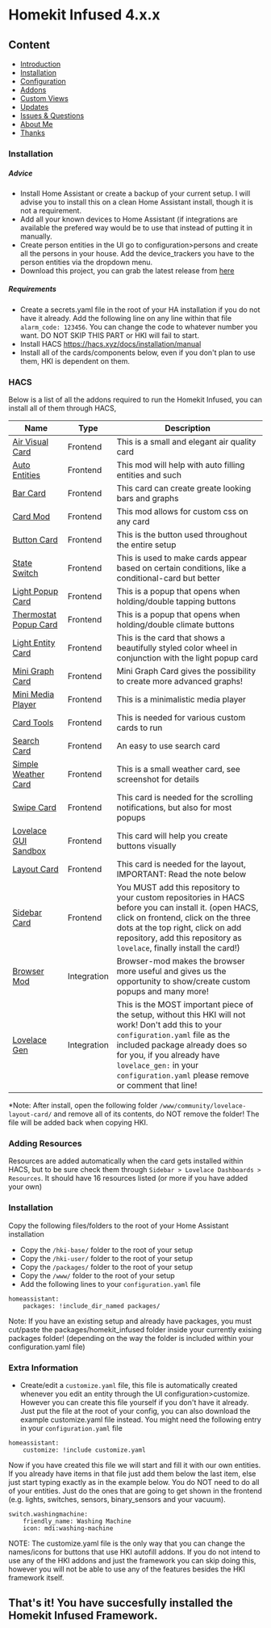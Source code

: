 # Homekit Infused 4.x.x

## Content
- [Introduction](index.md)
- [Installation](installation.md)
- [Configuration](configuration.md)
- [Addons](addons.md)
- [Custom Views](custom_views.md)
- [Updates](updates.md)
- [Issues & Questions](issues.md)
- [About Me](about.md)
- [Thanks](thanks.md)

### Installation
##### Advice
- Install Home Assistant or create a backup of your current setup. I will advise you to install this on a clean Home Assistant install, though it is not a requirement.
- Add all your known devices to Home Assistant (if integrations are available the prefered way would be to use that instead of putting it in manually.
- Create person entities in the UI go to configuration>persons and create all the persons in your house. Add the device_trackers you have to the person entities via the dropdown menu.
- Download this project, you can grab the latest release from [here](https://github.com/jimz011/homekit-infused/releases)

##### Requirements
- Create a secrets.yaml file in the root of your HA installation if you do not have it already. Add the following line on any line within that file `alarm_code: 123456`. You can change the code to whatever number you want. DO NOT SKIP THIS PART or HKI will fail to start.
- Install HACS https://hacs.xyz/docs/installation/manual
- Install all of the cards/components below, even if you don't plan to use them, HKI is dependent on them.

### HACS
Below is a list of all the addons required to run the Homekit Infused, you can install all of them through HACS, 

| Name | Type  | Description |
|----------------------------------|-------------|---------------------------------------------------------------------------------------------------------------------------------------------------------------------------------------------------------|
| [Air Visual Card](https://github.com/dnguyen800/air-visual-card) | Frontend | This is a small and elegant air quality card |
| [Auto Entities](https://github.com/thomasloven/lovelace-auto-entities) | Frontend | This mod will help with auto filling entities and such |
| [Bar Card](https://github.com/custom-cards/bar-card) | Frontend | This card can create greate looking bars and graphs |
| [Card Mod](https://github.com/thomasloven/lovelace-card-mod) | Frontend | This mod allows for custom css on any card |
| [Button Card](https://github.com/custom-cards/button-card) | Frontend | This is the button used throughout the entire setup |
| [State Switch](https://github.com/thomasloven/lovelace-state-switch) | Frontend | This is used to make cards appear based on certain conditions, like a conditional-card but better |
| [Light Popup Card](https://github.com/DBuit/light-popup-card) | Frontend | This is a popup that opens when holding/double tapping buttons |
| [Thermostat Popup Card](https://github.com/DBuit/thermostat-popup-card) | Frontend | This is a popup that opens when holding/double climate buttons |
| [Light Entity Card](https://github.com/ljmerza/light-entity-card) | Frontend | This is the card that shows a beautifully styled color wheel in conjunction with the light popup card |
| [Mini Graph Card](https://github.com/kalkih/mini-graph-card) | Frontend | Mini Graph Card gives the possibility to create more advanced graphs! |
| [Mini Media Player](https://github.com/kalkih/mini-media-player) | Frontend | This is a minimalistic media player |
| [Card Tools](https://github.com/thomasloven/lovelace-card-tools) | Frontend | This is needed for various custom cards to run |
| [Search Card](https://github.com/postlund/search-card) | Frontend | An easy to use search card |
| [Simple Weather Card](https://github.com/kalkih/simple-weather-card) | Frontend | This is a small weather card, see screenshot for details |
| [Swipe Card](https://github.com/bramkragten/swipe-card) | Frontend | This card is needed for the scrolling notifications, but also for most popups |
| [Lovelace GUI Sandbox](https://github.com/thomasloven/lovelace-gui-sandbox) | Frontend |This card will help you create buttons visually |
| [Layout Card](https://github.com/thomasloven/lovelace-layout-card) | Frontend | This card is needed for the layout, IMPORTANT: Read the note below |
| [Sidebar Card](https://github.com/DBuit/sidebar-card) | Frontend | You MUST add this repository to your custom repositories in HACS before you can install it. (open HACS, click on frontend, click on the three dots at the top right, click on add repository, add this repository as `lovelace`, finally install the card!) |
| [Browser Mod](https://github.com/thomasloven/hass-browser_mod) | Integration | Browser-mod makes the browser more useful and gives us the opportunity to show/create custom popups and many more! |
| [Lovelace Gen](https://github.com/thomasloven/hass-lovelace_gen) | Integration | This is the MOST important piece of the setup, without this HKI will not work! Don't add this to your `configuration.yaml` file as the included package already does so for you, if you already have `lovelace_gen:` in your `configuration.yaml` please remove or comment that line! |


*Note: After install, open the following folder `/www/community/lovelace-layout-card/` and remove all of its contents, do NOT remove the folder! The file will be added back when copying HKI.

### Adding Resources
Resources are added automatically when the card gets installed within HACS, but to be sure check them through `Sidebar > Lovelace Dashboards > Resources`. It should have 16 resources listed (or more if you have added your own)

### Installation
Copy the following files/folders to the root of your Home Assistant installation

- Copy the `/hki-base/` folder to the root of your setup
- Copy the `/hki-user/` folder to the root of your setup
- Copy the `/packages/` folder to the root of your setup
- Copy the `/www/` folder to the root of your setup
- Add the following lines to your `configuration.yaml` file

```
homeassistant:
    packages: !include_dir_named packages/
```

Note: If you have an existing setup and already have packages, you must cut/paste the packages/homekit_infused folder inside your currently exising packages folder! (depending on the way the folder is included within your configuration.yaml file)

### Extra Information
- Create/edit a `customize.yaml` file, this file is automatically created whenever you edit an entity through the UI configuration>customize. However you can create this file yourself if you don't have it already. Just put the file at the root of your config, you can also download the example customize.yaml file instead.
You might need the following entry in your `configuration.yaml` file

```
homeassistant:
    customize: !include customize.yaml
```

Now if you have created this file we will start and fill it with our own entities.
If you already have items in that file just add them below the last item, else just start typing exactly as in the example below. You do NOT need to do all of your entities. Just do the ones that are going to get shown in the frontend (e.g. lights, switches, sensors, binary_sensors and your vacuum).

```
switch.washingmachine:
    friendly_name: Washing Machine
    icon: mdi:washing-machine
```

NOTE: The customize.yaml file is the only way that you can change the names/icons for buttons that use HKI autofill addons. If you do not intend to use any of the HKI addons and just the framework you can skip doing this, however you will not be able to use any of the features besides the HKI framework itself.

## That's it! You have succesfully installed the Homekit Infused Framework.
